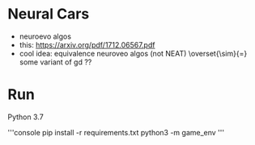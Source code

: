 # Neural Cars

- neuroevo algos
- this: https://arxiv.org/pdf/1712.06567.pdf
- cool idea: equivalence neuroveo algos (not NEAT) \overset{\sim}{=} some variant of gd ?? 

# Run
Python 3.7

'''console
pip install -r requirements.txt
python3 -m game_env
'''
